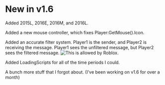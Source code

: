 # New in v1.6

Added 2015L, 2016E, 2016M, and 2016L.

Added a new mouse controller, which fixes Player:GetMouse().Icon.

Added an accurate filter system. Player1 is the sender, and Player2 is receiving the message. Player1 sees the unfiltered message, but Player2 sees the filtered message. ![This is allowed by Roblox.](https://developer.roblox.com/en-us/articles/Text-and-Chat-Filtering#exception)

Added LoadingScripts for all of the time periods I could.

A bunch more stuff that I forgot about. (I've been working on v1.6 for over a month)
